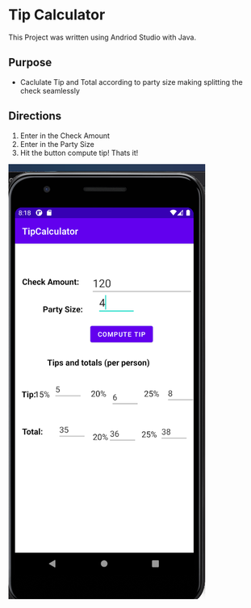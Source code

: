 # Tip Calculator
This Project was written using Andriod Studio with Java.
## Purpose
- Caclulate Tip and Total according to party size making splitting the check seamlessly
 
## Directions
1. Enter in the Check Amount
2. Enter in the Party Size
3. Hit the button compute tip!
Thats it!

![Screenshot](screenshot.png)
